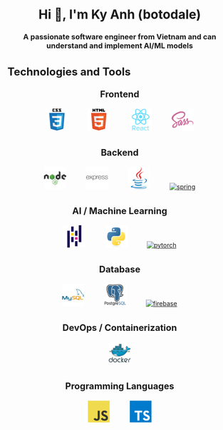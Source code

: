 <h1 align="center">Hi 👋, I'm Ky Anh (botodale)</h1>
<h3 align="center">A passionate software engineer from Vietnam and can understand and implement AI/ML models</h3>

<h3 align="left" style="font-size: 24px;">Technologies and Tools</h3>

<p align="center">
  <!-- Frontend -->
  <strong style="font-size: 20px;">Frontend</strong><br>
  <a href="https://www.w3schools.com/css/" target="_blank" rel="noreferrer" style="display: inline-block; margin: 20px;">
    <img src="https://raw.githubusercontent.com/devicons/devicon/master/icons/css3/css3-original-wordmark.svg" alt="css3" width="50" height="50">
  </a>
  <a href="https://www.w3.org/html/" target="_blank" rel="noreferrer" style="display: inline-block; margin: 20px;">
    <img src="https://raw.githubusercontent.com/devicons/devicon/master/icons/html5/html5-original-wordmark.svg" alt="html5" width="50" height="50">
  </a>
  <a href="https://reactjs.org/" target="_blank" rel="noreferrer" style="display: inline-block; margin: 20px;">
    <img src="https://raw.githubusercontent.com/devicons/devicon/master/icons/react/react-original-wordmark.svg" alt="react" width="50" height="50">
  </a>
  <a href="https://sass-lang.com" target="_blank" rel="noreferrer" style="display: inline-block; margin: 20px;">
    <img src="https://raw.githubusercontent.com/devicons/devicon/master/icons/sass/sass-original.svg" alt="sass" width="50" height="50">
  </a>
</p>

<p align="center">
  <!-- Backend -->
  <strong style="font-size: 20px;">Backend</strong><br>
  <a href="https://nodejs.org" target="_blank" rel="noreferrer" style="display: inline-block; margin: 20px;">
    <img src="https://raw.githubusercontent.com/devicons/devicon/master/icons/nodejs/nodejs-original-wordmark.svg" alt="nodejs" width="50" height="50">
  </a>
  <a href="https://expressjs.com" target="_blank" rel="noreferrer" style="display: inline-block; margin: 20px;">
    <img src="https://raw.githubusercontent.com/devicons/devicon/master/icons/express/express-original-wordmark.svg" alt="express" width="50" height="50">
  </a>
  <a href="https://www.java.com" target="_blank" rel="noreferrer" style="display: inline-block; margin: 20px;">
    <img src="https://raw.githubusercontent.com/devicons/devicon/master/icons/java/java-original.svg" alt="java" width="50" height="50">
  </a>
  <a href="https://spring.io/" target="_blank" rel="noreferrer" style="display: inline-block; margin: 20px;">
    <img src="https://www.vectorlogo.zone/logos/springio/springio-icon.svg" alt="spring" width="50" height="50">
  </a>
</p>

<p align="center">
  <!-- AI / Machine Learning -->
  <strong style="font-size: 20px;">AI / Machine Learning</strong><br>
  <a href="https://pandas.pydata.org/" target="_blank" rel="noreferrer" style="display: inline-block; margin: 20px;">
    <img src="https://raw.githubusercontent.com/devicons/devicon/2ae2a900d2f041da66e950e4d48052658d850630/icons/pandas/pandas-original.svg" alt="pandas" width="50" height="50">
  </a>
  <a href="https://www.python.org" target="_blank" rel="noreferrer" style="display: inline-block; margin: 20px;">
    <img src="https://raw.githubusercontent.com/devicons/devicon/master/icons/python/python-original.svg" alt="python" width="50" height="50">
  </a>
  <a href="https://pytorch.org/" target="_blank" rel="noreferrer" style="display: inline-block; margin: 20px;">
    <img src="https://www.vectorlogo.zone/logos/pytorch/pytorch-icon.svg" alt="pytorch" width="50" height="50">
  </a>
</p>

<p align="center">
  <!-- Database -->
  <strong style="font-size: 20px;">Database</strong><br>
  <a href="https://www.mysql.com/" target="_blank" rel="noreferrer" style="display: inline-block; margin: 20px;">
    <img src="https://raw.githubusercontent.com/devicons/devicon/master/icons/mysql/mysql-original-wordmark.svg" alt="mysql" width="50" height="50">
  </a>
  <a href="https://www.postgresql.org" target="_blank" rel="noreferrer" style="display: inline-block; margin: 20px;">
    <img src="https://raw.githubusercontent.com/devicons/devicon/master/icons/postgresql/postgresql-original-wordmark.svg" alt="postgresql" width="50" height="50">
  </a>
  <a href="https://firebase.google.com/" target="_blank" rel="noreferrer" style="display: inline-block; margin: 20px;">
    <img src="https://www.vectorlogo.zone/logos/firebase/firebase-icon.svg" alt="firebase" width="50" height="50">
  </a>
</p>

<p align="center">
  <!-- DevOps / Containerization -->
  <strong style="font-size: 20px;">DevOps / Containerization</strong><br>
  <a href="https://www.docker.com/" target="_blank" rel="noreferrer" style="display: inline-block; margin: 20px;">
    <img src="https://raw.githubusercontent.com/devicons/devicon/master/icons/docker/docker-original-wordmark.svg" alt="docker" width="50" height="50">
  </a>
</p>

<p align="center">
  <!-- Programming Languages -->
  <strong style="font-size: 20px;">Programming Languages</strong><br>
  <a href="https://developer.mozilla.org/en-US/docs/Web/JavaScript" target="_blank" rel="noreferrer" style="display: inline-block; margin: 20px;">
    <img src="https://raw.githubusercontent.com/devicons/devicon/master/icons/javascript/javascript-original.svg" alt="javascript" width="50" height="50">
  </a>
  <a href="https://www.typescriptlang.org/" target="_blank" rel="noreferrer" style="display: inline-block; margin: 20px;">
    <img src="https://raw.githubusercontent.com/devicons/devicon/master/icons/typescript/typescript-original.svg" alt="typescript" width="50" height="50">
  </a>
</p>
